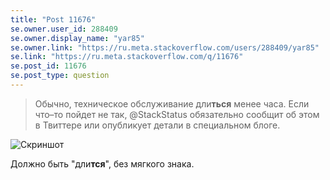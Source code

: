 ```yaml
---
title: "Post 11676"
se.owner.user_id: 288409
se.owner.display_name: "yar85"
se.owner.link: "https://ru.meta.stackoverflow.com/users/288409/yar85"
se.link: "https://ru.meta.stackoverflow.com/q/11676"
se.post_id: 11676
se.post_type: question
---
```

<blockquote>
<p>Обычно, техническое обслуживание дли<strong>ться</strong> менее часа. Если что–то пойдет не так, @StackStatus обязательно сообщит об этом в Твиттере или опубликует детали в специальном блоге.</p>
</blockquote>
<p><img src="https://i.imgur.com/XG5QO02.png" alt="Скриншот" /></p>
<p>Должно быть &quot;дли<strong>тся</strong>&quot;, без мягкого знака.</p>
